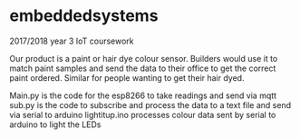 # embeddedsystems
2017/2018 year 3 IoT coursework

Our product is a paint or hair dye colour sensor. Builders would use it to match paint samples and send the data to their office to get the correct paint ordered. Similar for people wanting to get their hair dyed.

Main.py is the code for the esp8266 to take readings and send via mqtt
sub.py is the code to subscribe and process the data to a text file and send via serial to arduino
lightitup.ino processes colour data sent by serial to arduino to light the LEDs
